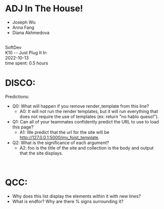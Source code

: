 # ADJ In The House!
* Joseph Wu
* Anna Fang
* Diana Akhmedova

<br>
SoftDev
<br>
K10 -- Just Plug It In
<br>
2022-10-13
<br>
time spent: 0.5 hours
<br>

# DISCO:
Predictions:
* Q0: What will happen if you remove render_template from this line?
  * A0: It will not run the render templates, but it will run everything that does not require the use of templates (ex: return "no hablo queso!").
* Q1: Can all of your teammates confidently predict the URL to use to load this page?
  * A1: We predict that the url for the site will be http://127.0.0.1:5000/my_foist_template.
* Q2: What is the significance of each argument?
  * A2: foo is the title of the site and collection is the body and output that the site displays.

<br>

# QCC:
* Why does this list display the elements within it with new lines?
* What is endfor? Why are there % signs surrounding it?
